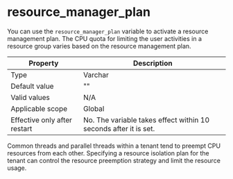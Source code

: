 # resource_manager_plan

You can use the `resource_manager_plan` variable to activate a resource management plan. The CPU quota for limiting the user activities in a resource group varies based on the resource management plan.

| Property | Description |
|--------|---------------|
| Type | Varchar |
| Default value | "" |
| Valid values | N/A |
| Applicable scope | Global |
| Effective only after restart | No. The variable takes effect within 10 seconds after it is set. |

Common threads and parallel threads within a tenant tend to preempt CPU resources from each other. Specifying a resource isolation plan for the tenant can control the resource preemption strategy and limit the resource usage.
